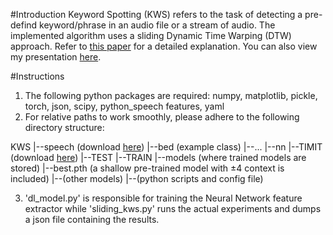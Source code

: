 #Introduction
Keyword Spotting (KWS) refers to the task of detecting a pre-defind keyword/phrase in an audio file or a stream of audio. The implemented algorithm uses a sliding Dynamic Time Warping (DTW) approach. Refer to [this paper](https://ieeexplore.ieee.org/abstract/document/6140822/) for a detailed explanation. You can also view my presentation [here](https://methi1999.github.io/pdf/kws.pptx).

#Instructions

1. The following python packages are required: numpy, matplotlib, pickle, torch, json, scipy, python_speech features, yaml
2. For relative paths to work smoothly, please adhere to the following directory structure:

KWS
|--speech (download [here](http://download.tensorflow.org/data/speech_commands_v0.01.tar.gz))
   |--bed (example class)
   |--...
|--nn
   |--TIMIT (download [here](https://catalog.ldc.upenn.edu/LDC93S1))
      |--TEST
      |--TRAIN
   |--models (where trained models are stored)
      |--best.pth (a shallow pre-trained model with ±4 context is included)
      |--(other models)
   |--(python scripts and config file)

3. 'dl_model.py' is responsible for training the Neural Network feature extractor while 'sliding_kws.py' runs the actual experiments and dumps a json file containing the results.